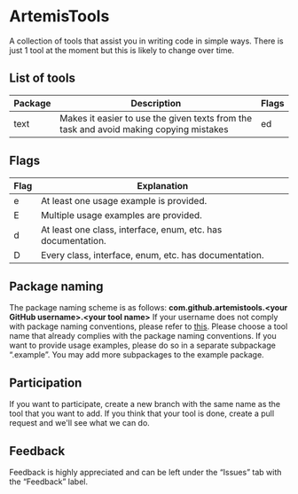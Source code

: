 # ArtemisTools
A collection of tools that assist you in writing code in simple ways.
There is just 1 tool at the moment but this is likely to change over time.


## List of tools
|Package|Description|Flags|
|--|--|--|
|text|Makes it easier to use the given texts from the task and avoid making copying mistakes|ed| 
## Flags
|Flag|Explanation|
|--|--|
|e|At least one usage example is provided.
|E|Multiple usage examples are provided.
|d|At least one class, interface, enum, etc. has documentation.
|D|Every class, interface, enum, etc. has documentation.
## Package naming
The package naming scheme is as follows:
**com.github.artemistools.\<your GitHub username>.\<your tool name>**
If your username does not comply with package naming conventions, please refer to [this](https://docs.oracle.com/javase/tutorial/java/package/namingpkgs.html). Please choose a tool name that already complies with the package naming conventions. If you want to provide usage examples, please do so in a separate subpackage “.example”. You may add more subpackages to the example package.
## Participation
If you want to participate, create a new branch with the same name as the tool that you want to add. If you think that your tool is done, create a pull request and we'll see what we can do.
## Feedback
Feedback is highly appreciated and can be left under the “Issues” tab with the “Feedback” label.
